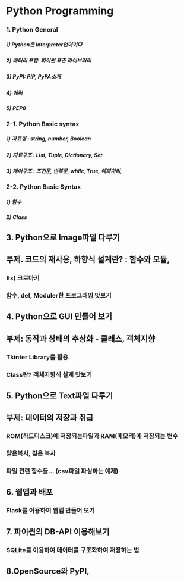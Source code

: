 # Python Programming


### 1. Python General 
##### 1) Python은 Interpreter언어이다. 
##### 2) 배터리 포함: 파이썬 표준 라이브러리
##### 3) PyPI: PIP, PyPA소개
##### 4) 에러
##### 5) PEP8


### 2-1. Python Basic syntax
##### 1) 자료형 : string, number, Boolean 
##### 2) 자료구조 : List, Tuple, Dictionary, Set
##### 3) 제어구조 : 조건문, 반복문, while, True, 예외처리, 


### 2-2. Python Basic Syntax
##### 1) 함수
##### 2) Class


## 3. Python으로 Image파일 다루기
## 부제. 코드의 재사용, 하향식 설계란? : 함수와 모듈,
### Ex) 크로마키
### 함수, def, Moduler한 프로그래밍 맛보기


## 4. Python으로 GUI 만들어 보기
## 부제: 동작과 상태의 추상화 - 클래스, 객체지향
### Tkinter Library를 활용. 
### Class란? 객체지향식 설계 맛보기


## 5. Python으로 Text파일 다루기
## 부제: 데이터의 저장과 취급
### ROM(하드디스크)에 저장되는파일과 RAM(메모리)에 저장되는 변수
### 얕은복사, 깊은 복사
### 파일 관련 함수들... (csv파일 파싱하는 예제)


## 6. 웹앱과 배포
### Flask를 이용하여 웹앱 만들어 보기


## 7. 파이썬의 DB-API 이용해보기
### SQLite를 이용하여 데이터를 구조화하여 저장하는 법


## 8.OpenSource와 PyPI,
